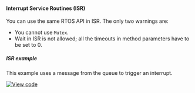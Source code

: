 <h4 id="isr">Interrupt Service Routines (ISR)</h4>

You can use the same RTOS API in ISR. The only two warnings are:

* You cannot use `Mutex`.
* Wait in ISR is not allowed; all the timeouts in method parameters have to be set to 0.

##### ISR example

This example uses a message from the queue to trigger an interrupt.

[![View code](https://www.mbed.com/embed/?url=https://developer.mbed.org/teams/mbed_example/code/rtos_isr/)](https://developer.mbed.org/teams/mbed_example/code/rtos_isr/file/40078e697304/main.cpp)
